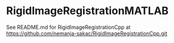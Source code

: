 # RigidImageRegistrationMATLAB

See README.md for RigidImageRegistrationCpp at https://github.com/nemanja-sakac/RigidImageRegistrationCpp.git
